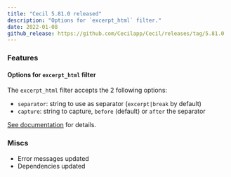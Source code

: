 ```yaml
---
title: "Cecil 5.81.0 released"
description: "Options for `excerpt_html` filter."
date: 2022-01-08
github_release: https://github.com/Cecilapp/Cecil/releases/tag/5.81.0
---
```


### Features

#### Options for `excerpt_html` filter

The `excerpt_html` filter accepts the 2 following options:

- `separator`: string to use as separator (`excerpt|break` by default)
- `capture`: string to capture, `before` (default) or `after` the separator

[See documentation](/documentation/templates/#excerpt-html) for details.

### Miscs

- Error messages updated
- Dependencies updated

